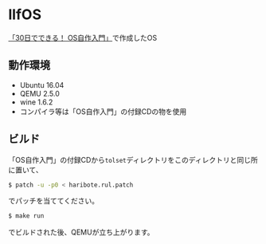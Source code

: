 # llfOS

[「30日でできる！ OS自作入門」](http://hrb.osask.jp/)で作成したOS

## 動作環境

* Ubuntu 16.04
* QEMU 2.5.0
* wine 1.6.2
* コンパイラ等は「OS自作入門」の付録CDの物を使用

## ビルド

「OS自作入門」の付録CDから`tolset`ディレクトリをこのディレクトリと同じ所に置いて、

```sh
$ patch -u -p0 < haribote.rul.patch
```

でパッチを当ててください。

```sh
$ make run
```

でビルドされた後、QEMUが立ち上がります。
